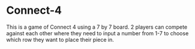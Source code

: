 # Connect-4

This is a game of Connect 4 using a 7 by 7 board. 2 players can compete against each other where they need to input a number from 1-7 to choose which row they want to place their piece in.
